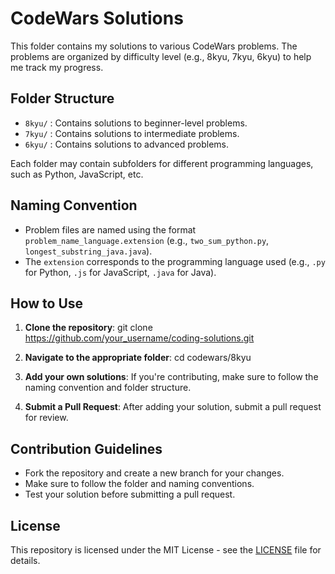 # CodeWars Solutions

This folder contains my solutions to various CodeWars problems. The problems are organized by difficulty level (e.g., 8kyu, 7kyu, 6kyu) to help me track my progress.

## Folder Structure

- `8kyu/` : Contains solutions to beginner-level problems.
- `7kyu/` : Contains solutions to intermediate problems.
- `6kyu/` : Contains solutions to advanced problems.

Each folder may contain subfolders for different programming languages, such as Python, JavaScript, etc.

## Naming Convention

- Problem files are named using the format `problem_name_language.extension` (e.g., `two_sum_python.py`, `longest_substring_java.java`).
- The `extension` corresponds to the programming language used (e.g., `.py` for Python, `.js` for JavaScript, `.java` for Java).

## How to Use

1. **Clone the repository**:
git clone https://github.com/your_username/coding-solutions.git

2. **Navigate to the appropriate folder**:
cd codewars/8kyu

3. **Add your own solutions**: If you're contributing, make sure to follow the naming convention and folder structure.

4. **Submit a Pull Request**: After adding your solution, submit a pull request for review.

## Contribution Guidelines

- Fork the repository and create a new branch for your changes.
- Make sure to follow the folder and naming conventions.
- Test your solution before submitting a pull request.

## License

This repository is licensed under the MIT License - see the [LICENSE](LICENSE) file for details.
